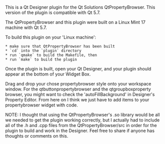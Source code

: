 This is a Qt Designer plugin for the Qt Solutions QtPropertyBrowser.
This version of the plugin is compatible with Qt 5.7.  

The QtPropertyBrowser and this plugin were built on a Linux Mint 17 machine
with Qt 5.7.

To build this plugin on your 'Linux machine':  

    * make sure that QtPropertyBrowser has been built
    * `cd` into the `plugin` directory
    * run `qmake` to build the Makefile, then
    * run `make` to build the plugin

Once the plugin is built, open your Qt Designer, and your plugin should appear
at the bottom of your Widget Box.

Drag and drop your chose propertybrowser style onto your workspace window.
For the qtbuttonpropertybrowser and the qtgroupboxproperty browser, you might
want to check the 'autoFillBackground' in Designer's Property Editor.
From here on I think we just have to add items to your propertybrowser widget
with code.

NOTE:
    I thought that using the QtPropertyBrowser's .so library would be all we
    needed to get the plugin working correctly, but I actually had to include
    all of the .h and .cpp files from the QtPropertyBrowser/src in order for the
    plugin to build and work in the Designer.  Feel free to share if anyone has
    thoughts or comments on this.
